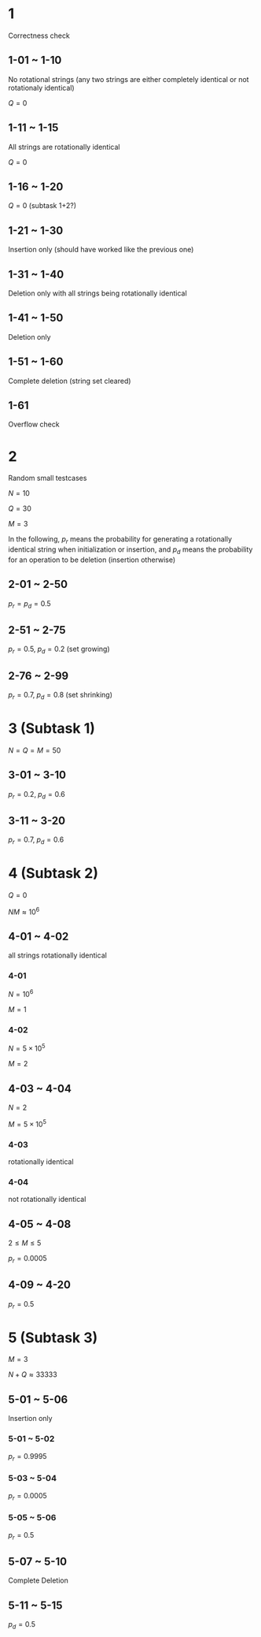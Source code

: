 # 1
Correctness check

## 1-01 ~ 1-10
No rotational strings (any two strings are either completely identical or not rotationaly identical)

$Q = 0$

## 1-11 ~ 1-15
All strings are rotationally identical

$Q = 0$

## 1-16 ~ 1-20
$Q = 0$ (subtask 1+2?)

## 1-21 ~ 1-30
Insertion only (should have worked like the previous one)

## 1-31 ~ 1-40
Deletion only with all strings being rotationally identical

## 1-41 ~ 1-50
Deletion only

## 1-51 ~ 1-60
Complete deletion (string set cleared)

## 1-61
Overflow check

# 2
Random small testcases

$N = 10$

$Q = 30$

$M = 3$

In the following, $p_{r}$ means the probability for generating a rotationally identical string when initialization or insertion, and $p_{d}$ means the probability for an operation to be deletion (insertion otherwise)

## 2-01 ~ 2-50
$p_{r} = p_{d} = 0.5$

## 2-51 ~ 2-75
$p_{r} = 0.5,\;p_{d} = 0.2$ (set growing)

## 2-76 ~ 2-99
$p_{r} = 0.7,\;p_{d} = 0.8$ (set shrinking)

# 3 (Subtask 1)
$N = Q = M = 50$

## 3-01 ~ 3-10
$p_{r} = 0.2,\;p_{d} = 0.6$

## 3-11 ~ 3-20
$p_{r} = 0.7,\;p_{d} = 0.6$

# 4 (Subtask 2)
$Q = 0$

$NM \approx 10 ^{6}$

## 4-01 ~ 4-02
all strings rotationally identical

### 4-01
$N = 10^{6}$

$M = 1$
### 4-02
$N = 5\times10^{5}$

$M = 2$

## 4-03 ~ 4-04
$N = 2$

$M = 5\times10^{5}$

### 4-03
rotationally identical
### 4-04
not rotationally identical

## 4-05 ~ 4-08
$2 \leq M \leq 5$

$p_{r} = 0.0005$

## 4-09 ~ 4-20
$p_{r} = 0.5$

# 5 (Subtask 3)
$M = 3$

$N+Q \approx 33333$

## 5-01 ~ 5-06
Insertion only

### 5-01 ~ 5-02
$p_{r} = 0.9995$
### 5-03 ~ 5-04
$p_{r} = 0.0005$
### 5-05 ~ 5-06
$p_{r} = 0.5$

## 5-07 ~ 5-10
Complete Deletion

## 5-11 ~ 5-15
$p_{d} = 0.5$